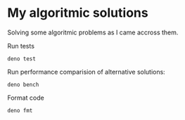 My algoritmic solutions
=======================

Solving some algoritmic problems as I came accross them.

Run tests
```
deno test
```

Run performance comparision of alternative solutions:
```
deno bench
```

Format code
```
deno fmt
```
